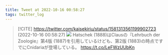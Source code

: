 ```yaml
---
title: Tweet at 2022-10-16 00:58:27
tags: twitter_log
---
```


> [!CITE] https://twitter.com/kaisekiriu/status/1581313561199902723 (2022-10-16 00:58:27)
> ![](https://twitter.com/kaisekiriu/status/1581313561199902723)
> Hatschek (1888)はClausの『Lehrbuch der Zoologie』第4版 (1887)を引用しているけども、第2版  (1883)の時点ですでにCnidariaが登場している。
> https://t.co/LeFWzUUbKn
